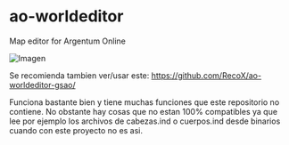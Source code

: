 # ao-worldeditor
Map editor for Argentum Online

![Imagen](https://i.imgur.com/IDoh1PY.png)


Se recomienda tambien ver/usar este:
https://github.com/RecoX/ao-worldeditor-gsao/

Funciona bastante bien y tiene muchas funciones que este repositorio no contiene. No obstante hay cosas que no estan 100% compatibles ya que lee por ejemplo los archivos de cabezas.ind o cuerpos.ind desde binarios cuando con este proyecto no es asi.
